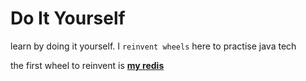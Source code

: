 # Do It Yourself

learn by doing it yourself.  I `reinvent wheels` here to practise java tech

the first wheel to reinvent is  **[my redis](./myRedis)**
